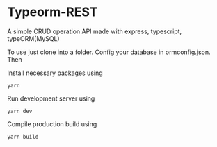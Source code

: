 # Typeorm-REST
A simple CRUD operation API made with express, typescript, typeORM(MySQL)


To use just clone into a folder. Config your database in ormconfig.json. Then

Install necessary packages using

```yarn```

Run development server using 

```yarn dev```

Compile production build using

```yarn build```


